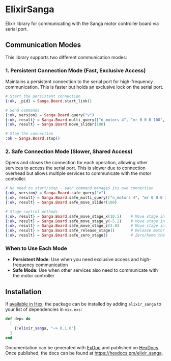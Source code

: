 # ElixirSanga

Elixir library for communicating with the Sanga motor controller board via serial port.

## Communication Modes

This library supports two different communication modes:

### 1. Persistent Connection Mode (Fast, Exclusive Access)
Maintains a persistent connection to the serial port for high-frequency communication. This is faster but holds an exclusive lock on the serial port.

```elixir
# Start the persistent connection
{:ok, _pid} = Sanga.Board.start_link()

# Send commands
{:ok, version} = Sanga.Board.query("v")
{:ok, result} = Sanga.Board.multi_query(["n_motors 4", "mr 0 0 0 100", "n_motors 3"])
{:ok, result} = Sanga.Board.move_slider(100)

# Stop the connection
:ok = Sanga.Board.stop()
```

### 2. Safe Connection Mode (Slower, Shared Access)
Opens and closes the connection for each operation, allowing other services to access the serial port. This is slower due to connection overhead but allows multiple services to communicate with the motor controller.

```elixir
# No need to start/stop - each command manages its own connection
{:ok, version} = Sanga.Board.safe_query("v")
{:ok, result} = Sanga.Board.safe_multi_query(["n_motors 4", "mr 0 0 0 100", "n_motors 3"])
{:ok, result} = Sanga.Board.safe_move_slider(100)

# Stage control methods
{:ok, result} = Sanga.Board.safe_move_stage_x(10.5)    # Move stage in X direction
{:ok, result} = Sanga.Board.safe_move_stage_y(-5.2)    # Move stage in Y direction  
{:ok, result} = Sanga.Board.safe_move_stage_z(2.0)     # Move stage in Z direction
{:ok, result} = Sanga.Board.safe_release_stage()       # Release motor holding torque
{:ok, result} = Sanga.Board.safe_zero_stage()          # Zero/home the stage
```

### When to Use Each Mode

- **Persistent Mode**: Use when you need exclusive access and high-frequency communication
- **Safe Mode**: Use when other services also need to communicate with the motor controller

## Installation

If [available in Hex](https://hex.pm/docs/publish), the package can be installed
by adding `elixir_sanga` to your list of dependencies in `mix.exs`:

```elixir
def deps do
  [
    {:elixir_sanga, "~> 0.1.0"}
  ]
end
```

Documentation can be generated with [ExDoc](https://github.com/elixir-lang/ex_doc)
and published on [HexDocs](https://hexdocs.pm). Once published, the docs can
be found at <https://hexdocs.pm/elixir_sanga>.


